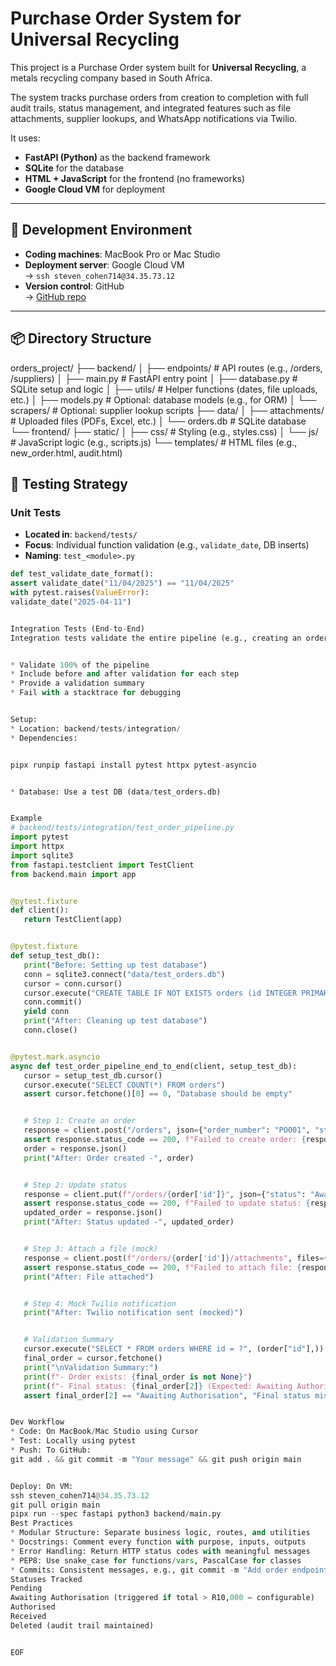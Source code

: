 ﻿# Purchase Order System for Universal Recycling


This project is a Purchase Order system built for **Universal Recycling**, a metals recycling company based in South Africa.


The system tracks purchase orders from creation to completion with full audit trails, status management, and integrated features such as file attachments, supplier lookups, and WhatsApp notifications via Twilio.


It uses:
- **FastAPI (Python)** as the backend framework
- **SQLite** for the database
- **HTML + JavaScript** for the frontend (no frameworks)
- **Google Cloud VM** for deployment


---


## 🧰 Development Environment


- **Coding machines**: MacBook Pro or Mac Studio
- **Deployment server**: Google Cloud VM  
  → `ssh steven_cohen714@34.35.73.12`
- **Version control**: GitHub  
  → [GitHub repo](https://github.com/steven-cohen714-gmailcom/orders_project.git)


---


## 📦 Directory Structure


orders_project/
├── backend/
│   ├── endpoints/       # API routes (e.g., /orders, /suppliers)
│   ├── main.py          # FastAPI entry point
│   ├── database.py      # SQLite setup and logic
│   ├── utils/           # Helper functions (dates, file uploads, etc.)
│   ├── models.py        # Optional: database models (e.g., for ORM)
│   └── scrapers/        # Optional: supplier lookup scripts
├── data/
│   ├── attachments/     # Uploaded files (PDFs, Excel, etc.)
│   └── orders.db        # SQLite database
└── frontend/
├── static/
│   ├── css/         # Styling (e.g., styles.css)
│   └── js/          # JavaScript logic (e.g., scripts.js)
└── templates/       # HTML files (e.g., new_order.html, audit.html)


## 🥪 Testing Strategy 
### Unit Tests
- **Located in**: `backend/tests/`
- **Focus**: Individual function validation (e.g., `validate_date`, DB inserts) 
- **Naming**: `test_<module>.py`


 ```python 
def test_validate_date_format():
assert validate_date("11/04/2025") == "11/04/2025" 
with pytest.raises(ValueError): 
validate_date("2025-04-11")


Integration Tests (End-to-End)
Integration tests validate the entire pipeline (e.g., creating an order, updating status, attaching files, sending Twilio notifications). They must:


* Validate 100% of the pipeline
* Include before and after validation for each step
* Provide a validation summary
* Fail with a stacktrace for debugging


Setup:
* Location: backend/tests/integration/
* Dependencies:


pipx runpip fastapi install pytest httpx pytest-asyncio


* Database: Use a test DB (data/test_orders.db)


Example
# backend/tests/integration/test_order_pipeline.py
import pytest
import httpx
import sqlite3
from fastapi.testclient import TestClient
from backend.main import app


@pytest.fixture
def client():
    return TestClient(app)


@pytest.fixture
def setup_test_db():
    print("Before: Setting up test database")
    conn = sqlite3.connect("data/test_orders.db")
    cursor = conn.cursor()
    cursor.execute("CREATE TABLE IF NOT EXISTS orders (id INTEGER PRIMARY KEY, order_number TEXT, status TEXT)")
    conn.commit()
    yield conn
    print("After: Cleaning up test database")
    conn.close()


@pytest.mark.asyncio
async def test_order_pipeline_end_to_end(client, setup_test_db):
    cursor = setup_test_db.cursor()
    cursor.execute("SELECT COUNT(*) FROM orders")
    assert cursor.fetchone()[0] == 0, "Database should be empty"


    # Step 1: Create an order
    response = client.post("/orders", json={"order_number": "PO001", "status": "Pending"})
    assert response.status_code == 200, f"Failed to create order: {response.text}"
    order = response.json()
    print("After: Order created -", order)


    # Step 2: Update status
    response = client.put(f"/orders/{order['id']}", json={"status": "Awaiting Authorisation"})
    assert response.status_code == 200, f"Failed to update status: {response.text}"
    updated_order = response.json()
    print("After: Status updated -", updated_order)


    # Step 3: Attach a file (mock)
    response = client.post(f"/orders/{order['id']}/attachments", files={"file": ("test.pdf", b"test content", "application/pdf")})
    assert response.status_code == 200, f"Failed to attach file: {response.text}"
    print("After: File attached")


    # Step 4: Mock Twilio notification
    print("After: Twilio notification sent (mocked)")


    # Validation Summary
    cursor.execute("SELECT * FROM orders WHERE id = ?", (order["id"],))
    final_order = cursor.fetchone()
    print("\nValidation Summary:")
    print(f"- Order exists: {final_order is not None}")
    print(f"- Final status: {final_order[2]} (Expected: Awaiting Authorisation)")
    assert final_order[2] == "Awaiting Authorisation", "Final status mismatch"


Dev Workflow
* Code: On MacBook/Mac Studio using Cursor
* Test: Locally using pytest
* Push: To GitHub:
git add . && git commit -m "Your message" && git push origin main


Deploy: On VM:
ssh steven_cohen714@34.35.73.12
git pull origin main
pipx run --spec fastapi python3 backend/main.py
Best Practices
* Modular Structure: Separate business logic, routes, and utilities
* Docstrings: Comment every function with purpose, inputs, outputs
* Error Handling: Return HTTP status codes with meaningful messages
* PEP8: Use snake_case for functions/vars, PascalCase for classes
* Commits: Consistent messages, e.g., git commit -m "Add order endpoint"
Statuses Tracked
Pending
Awaiting Authorisation (triggered if total > R10,000 — configurable)
Authorised
Received
Deleted (audit trail maintained)


EOF